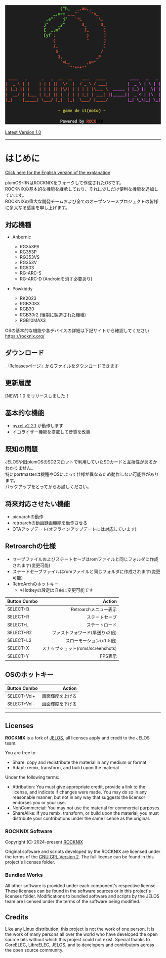 <img src="./distributions/plumOS-RN/logos/plumOS-RN_logo.png" width="640">  

[Latest Version 1.0](https://github.com/game-de-it/plumOS-RN/releases) 

---
# はじめに
[Click here for the English version of the explanation](./README_EN.md)

plumOS-RNはROCKNIXをフォークして作成されたOSです。  
ROCKNIXの基本的な機能を継承しており、それに少しだけ便利な機能を追加しています。  
ROCKNIXの偉大な開発チームおよび全てのオープンソースプロジェクトの皆様に多大なる感謝を申し上げます。  

## 対応機種
- Anbernic
  - RG353PS
  - RG353P
  - RG353VS
  - RG353V
  - RG503 
  - RG-ARC-S
  - RG-ARC-D (Androidを消す必要あり)

- Powkiddy
  - RK2023
  - RGB20SX
  - RGB30
  - RGB30r2 (後期に製造された機種)
  - RGB10MAX3

OSの基本的な機能や各デバイスの詳細は下記サイトから確認してください  
https://rocknix.org/

## ダウンロード
[「Releasesページ」からファイルをダウンロードできます](https://github.com/game-de-it/plumOS-RN/releases)

## 更新履歴
[NEW] 1.0 をリリースしました！

## 基本的な機能
- [pyxel v2.2.1](https://github.com/kitao/pyxel) が動作します
- イコライザー機能を搭載して音質を改善

## 既知の問題
JELOSや旧plumOSのSD2スロットで利用していたSDカードと互換性があるかわかりません。  
特にportmasterは機種やOSによって仕様が異なるため動作しない可能性があります。  
バックアップをとってからお試しください。

## 将来対応させたい機能
- picoarchの動作
- retroarchの動画録画機能を動作させる
- OTAアップデート(オフラインアップデートには対応しています)

## Retroarchの仕様
- セーブファイルおよびステートセーブはromファイルと同じフォルダに作成されます(変更可能)
- ステートセーブファイルはromファイルと同じフォルダに作成されます(変更可能)
- RetroArchのホットキー
  - ※Hotkeyの設定は自由に変更可能です  

| Button Combo | Action | 
|:-----------|------------:|
| SELECT+B     |      Retroarchメニュー表示 |
| SELECT+R       |        ステートセーブ |
| SELECT+L     |      ステートロード |
| SELECT+R2     |      ファストフォワード(早送りx2倍) |
| SELECT+L2     |      スローモーション(x1.5倍) |
| SELECT+X     |      スナップショット(roms/screenshots) |
| SELECT+Y     |      FPS表示 |

## OSのホットキー
| Button Combo | Action | 
|:-----------|------------:|
| SELECT+Vol+       |        画面輝度を上げる |
| SELECT+Vol-       |        画面輝度を下げる |

---

## Licenses

**ROCKNIX** is a fork of [JELOS](https://jelos.org/), all licenses apply and credit to the JELOS team. 

You are free to:

- Share: copy and redistribute the material in any medium or format
- Adapt: remix, transform, and build upon the material

Under the following terms:

- Attribution: You must give appropriate credit, provide a link to the license, and indicate if changes were made. You may do so in any reasonable manner, but not in any way that suggests the licensor endorses you or your use.
- NonCommercial: You may not use the material for commercial purposes.
- ShareAlike: If you remix, transform, or build upon the material, you must distribute your contributions under the same license as the original.

### ROCKNIX Software

Copyright (C) 2024-present [ROCKNIX](https://github.com/ROCKNIX)

Original software and scripts developed by the ROCKNIX are licensed under the terms of the [GNU GPL Version 2](https://choosealicense.com/licenses/gpl-2.0/).  The full license can be found in this project's licenses folder.

### Bundled Works
All other software is provided under each component's respective license.  These licenses can be found in the software sources or in this project's licenses folder.  Modifications to bundled software and scripts by the JELOS team are licensed under the terms of the software being modified.

## Credits

Like any Linux distribution, this project is not the work of one person.  It is the work of many persons all over the world who have developed the open source bits without which this project could not exist.  Special thanks to CoreELEC, LibreELEC, JELOS, and to developers and contributors across the open source community.

